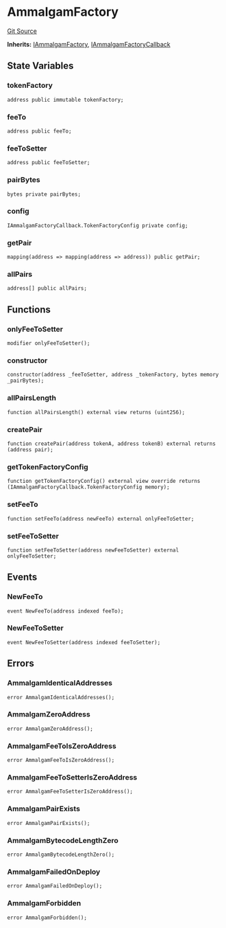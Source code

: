 # AmmalgamFactory
[Git Source](https://github.com/Ammalgam-Protocol/core-v1/blob/55eccbeef5b0ef289c29a5edda7e20c492c25998/contracts/factories/AmmalgamFactory.sol)

**Inherits:**
[IAmmalgamFactory](/contract_docs/src/contracts/interfaces/factories/IAmmalgamFactory.sol/interface.IAmmalgamFactory.md), [IAmmalgamFactoryCallback](/contract_docs/src/contracts/interfaces/factories/IAmmalgamFactoryCallback.sol/interface.IAmmalgamFactoryCallback.md)


## State Variables
### tokenFactory

```solidity
address public immutable tokenFactory;
```


### feeTo

```solidity
address public feeTo;
```


### feeToSetter

```solidity
address public feeToSetter;
```


### pairBytes

```solidity
bytes private pairBytes;
```


### config

```solidity
IAmmalgamFactoryCallback.TokenFactoryConfig private config;
```


### getPair

```solidity
mapping(address => mapping(address => address)) public getPair;
```


### allPairs

```solidity
address[] public allPairs;
```


## Functions
### onlyFeeToSetter


```solidity
modifier onlyFeeToSetter();
```

### constructor


```solidity
constructor(address _feeToSetter, address _tokenFactory, bytes memory _pairBytes);
```

### allPairsLength


```solidity
function allPairsLength() external view returns (uint256);
```

### createPair


```solidity
function createPair(address tokenA, address tokenB) external returns (address pair);
```

### getTokenFactoryConfig


```solidity
function getTokenFactoryConfig() external view override returns (IAmmalgamFactoryCallback.TokenFactoryConfig memory);
```

### setFeeTo


```solidity
function setFeeTo(address newFeeTo) external onlyFeeToSetter;
```

### setFeeToSetter


```solidity
function setFeeToSetter(address newFeeToSetter) external onlyFeeToSetter;
```

## Events
### NewFeeTo

```solidity
event NewFeeTo(address indexed feeTo);
```

### NewFeeToSetter

```solidity
event NewFeeToSetter(address indexed feeToSetter);
```

## Errors
### AmmalgamIdenticalAddresses

```solidity
error AmmalgamIdenticalAddresses();
```

### AmmalgamZeroAddress

```solidity
error AmmalgamZeroAddress();
```

### AmmalgamFeeToIsZeroAddress

```solidity
error AmmalgamFeeToIsZeroAddress();
```

### AmmalgamFeeToSetterIsZeroAddress

```solidity
error AmmalgamFeeToSetterIsZeroAddress();
```

### AmmalgamPairExists

```solidity
error AmmalgamPairExists();
```

### AmmalgamBytecodeLengthZero

```solidity
error AmmalgamBytecodeLengthZero();
```

### AmmalgamFailedOnDeploy

```solidity
error AmmalgamFailedOnDeploy();
```

### AmmalgamForbidden

```solidity
error AmmalgamForbidden();
```

